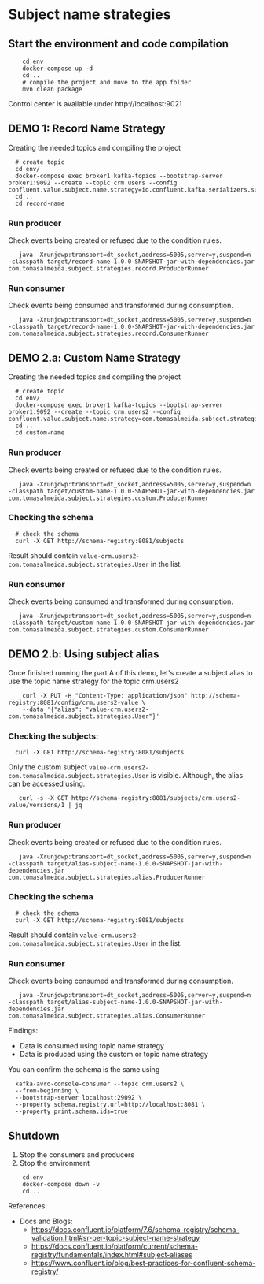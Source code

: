 # Subject name strategies

## Start the environment and code compilation

```shell
    cd env
    docker-compose up -d
    cd ..
    # compile the project and move to the app folder
    mvn clean package
```

Control center is available under http://localhost:9021

## DEMO 1: Record Name Strategy

Creating the needed topics and compiling the project

```shell
  # create topic
  cd env/
  docker-compose exec broker1 kafka-topics --bootstrap-server broker1:9092 --create --topic crm.users --config confluent.value.subject.name.strategy=io.confluent.kafka.serializers.subject.RecordNameStrategy
  cd ..
  cd record-name
```

### Run producer 

Check events being created or refused due to the condition rules.

```shell
   java -Xrunjdwp:transport=dt_socket,address=5005,server=y,suspend=n -classpath target/record-name-1.0.0-SNAPSHOT-jar-with-dependencies.jar com.tomasalmeida.subject.strategies.record.ProducerRunner 
```

### Run consumer

Check events being consumed and transformed during consumption.

```shell
   java -Xrunjdwp:transport=dt_socket,address=5005,server=y,suspend=n -classpath target/record-name-1.0.0-SNAPSHOT-jar-with-dependencies.jar com.tomasalmeida.subject.strategies.record.ConsumerRunner
```


## DEMO 2.a: Custom Name Strategy

Creating the needed topics and compiling the project

```shell
  # create topic
  cd env/
  docker-compose exec broker1 kafka-topics --bootstrap-server broker1:9092 --create --topic crm.users2 --config confluent.value.subject.name.strategy=com.tomasalmeida.subject.strategies.custom.CustomNameStrategy
  cd ..
  cd custom-name
```

### Run producer

Check events being created or refused due to the condition rules.

```shell
   java -Xrunjdwp:transport=dt_socket,address=5005,server=y,suspend=n -classpath target/custom-name-1.0.0-SNAPSHOT-jar-with-dependencies.jar com.tomasalmeida.subject.strategies.custom.ProducerRunner 
```

### Checking the schema

```shell
  # check the schema
  curl -X GET http://schema-registry:8081/subjects
```

Result should contain `value-crm.users2-com.tomasalmeida.subject.strategies.User` in the list.

### Run consumer

Check events being consumed and transformed during consumption.

```shell
   java -Xrunjdwp:transport=dt_socket,address=5005,server=y,suspend=n -classpath target/custom-name-1.0.0-SNAPSHOT-jar-with-dependencies.jar com.tomasalmeida.subject.strategies.custom.ConsumerRunner
```

## DEMO 2.b: Using subject alias

Once finished running the part A of this demo, let's create a subject alias to use the topic name strategy for the topic crm.users2

```shell
    curl -X PUT -H "Content-Type: application/json" http://schema-registry:8081/config/crm.users2-value \
    --data '{"alias": "value-crm.users2-com.tomasalmeida.subject.strategies.User"}' 
```

### Checking the subjects:
    
```shell
  curl -X GET http://schema-registry:8081/subjects
```

Only the custom subject `value-crm.users2-com.tomasalmeida.subject.strategies.User` is visible. Although, the alias can be accessed using.

```shell
   curl -s -X GET http://schema-registry:8081/subjects/crm.users2-value/versions/1 | jq
```


### Run producer

Check events being created or refused due to the condition rules.

```shell
   java -Xrunjdwp:transport=dt_socket,address=5005,server=y,suspend=n -classpath target/alias-subject-name-1.0.0-SNAPSHOT-jar-with-dependencies.jar com.tomasalmeida.subject.strategies.alias.ProducerRunner 
```

### Checking the schema

```shell
  # check the schema
  curl -X GET http://schema-registry:8081/subjects
```

Result should contain `value-crm.users2-com.tomasalmeida.subject.strategies.User` in the list.

### Run consumer

Check events being consumed and transformed during consumption.

```shell
   java -Xrunjdwp:transport=dt_socket,address=5005,server=y,suspend=n -classpath target/alias-subject-name-1.0.0-SNAPSHOT-jar-with-dependencies.jar com.tomasalmeida.subject.strategies.alias.ConsumerRunner
```

Findings:
- Data is consumed using topic name strategy
- Data is produced using the custom or topic name strategy

You can confirm the schema is the same using

```shell
  kafka-avro-console-consumer --topic crm.users2 \
  --from-beginning \
  --bootstrap-server localhost:29092 \
  --property schema.registry.url=http://localhost:8081 \
  --property print.schema.ids=true
```

## Shutdown

1. Stop the consumers and producers
2. Stop the environment

```shell
    cd env
    docker-compose down -v
    cd ..
```

References:
- Docs and Blogs: 
  - https://docs.confluent.io/platform/7.6/schema-registry/schema-validation.html#sr-per-topic-subject-name-strategy
  - https://docs.confluent.io/platform/current/schema-registry/fundamentals/index.html#subject-aliases
  - https://www.confluent.io/blog/best-practices-for-confluent-schema-registry/
  